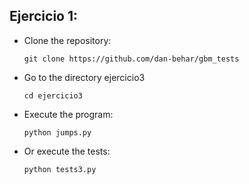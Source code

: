 ## Ejercicio 1: 
- Clone the repository:
  ```
  git clone https://github.com/dan-behar/gbm_tests
  ```
- Go to the directory ejercicio3
  ```
  cd ejercicio3
  ```
- Execute the program:
  ```
  python jumps.py
  ```
- Or execute the tests:
  ```
  python tests3.py
  ```